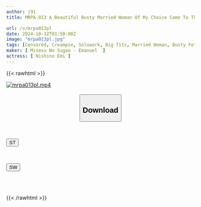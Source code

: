 ```yaml
---
author: j91
title: MRPA-013 A Beautiful Busty Married Woman Of My Choice Came To The Gym, And I Desperately Squeezed Her Sweaty, See-through Sports Bra Breasts And Creampied Her - Emi Nishino

url: /v/mrpa013pl
date: 2024-10-12T01:50:00Z
image: "mrpa013pl.jpg"
tags: [Censored, Creampie, Solowork, Big Tits, Married Woman, Busty Fetish, Sport	]
maker: [ Misesu No Sugao - Emanuel  ]
actress: [ Nishino Emi ]
---
```



{{< rawhtml >}}

<div class="video" data-videoid="vxBM9k9Bgdh4k6G">
    <a href="javascript:;">
        <img src="/v/mrpa013pl/mrpa013pl.jpg" width="WIDTH" height="HEIGHT" alt="mrpa013pl.mp4" loading="lazy">
    </a>
</div>

<script type="text/javascript" src="https://j91.asia/asset/on-demand-st.js"></script>

<br>
  <link rel="stylesheet" href="https://j91.asia/asset/bs5.css">
  
  <center>
  <button class="btn btn-primary" type="button" data-bs-toggle="collapse" data-bs-target=".multi-collapse" aria-expanded="false" aria-controls="multiCollapseExample1 multiCollapseExample2"><h2>Download</h2></button></center>
</p>
<div class="row">
  <div class="col">
    <div class="collapse multi-collapse" id="multiCollapseExample1">
      <div class="card card-body">
	      	      <br>
<div class="buttons">  
<p><a href="/v/mrpa013pl/st.html" target="_blank"><button class="btn-hover color-3"><i class="fa fa-download"></i> ST</button></a></p></div>
    </div>
  </div>
</div>
  <div class="col">
    <div class="collapse multi-collapse" id="multiCollapseExample2">
      <div class="card card-body">
	      <br>
<div class="buttons">
<p><a href="/v/mrpa013pl/sw.html" target="_blank"><button class="btn-hover color-2"><i class="fa fa-download"></i> SW</button></a></p></div>
<br><br>
      </div>
    </div>
  </div>
</div>

{{< /rawhtml >}}